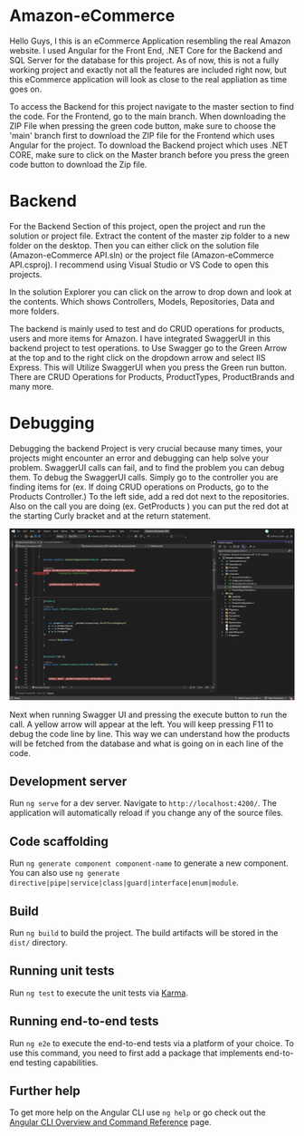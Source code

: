# Amazon-eCommerce

Hello Guys, I this is an eCommerce Application resembling the real Amazon website. I used Angular for the Front End, .NET Core for the Backend and SQL Server for the database for this project. As of now, this is not a fully working project and exactly not all the features are included right now, but this eCommerce application will look as close to the real appliation as time goes on.

To access the Backend for this project navigate to the master section to find the code. For the Frontend, go to the main branch. When downloading the ZIP File when pressing the green code button, make sure to choose the 'main' branch first to download the ZIP file for the Frontend which uses Angular for the project. To download the Backend project which uses .NET CORE, make sure to click on the Master branch before you press the green code button to download the Zip file.




# Backend

For the Backend Section of this project, open the project and run the solution or project file. Extract the content of the master zip folder to a new folder on the desktop. Then you can either click on the solution file (Amazon-eCommerce API.sln) or the project file (Amazon-eCommerce API.csproj). I recommend using Visual Studio or VS Code to open  this projects.

In the solution Explorer you can click on the arrow to drop down and look at the contents. Which shows Controllers, Models, Repositories, Data and more folders.

The backend is mainly used to test and do CRUD operations for products, users and more items for Amazon. I have integrated SwaggerUI in this backend project to test operations. to Use Swagger go to the Green Arrow at the top and to the right click on the dropdown arrow and select IIS Express. This will Utilize SwaggerUI when you press the Green run button. There are CRUD Operations for Products, ProductTypes, ProductBrands  and many more.

# Debugging

Debugging the backend Project is very crucial because many times, your projects might encounter an error and debugging can help solve your problem. SwaggerUI calls can fail, and to find the problem you can debug them.
To debug the SwaggerUI calls. Simply go to the controller you are finding items for (ex. If doing CRUD operations on Products, go to the Products Controller.) To the left side, add a red dot next to the repositories. Also on the call you are doing (ex. GetProducts ) you can put the red dot at the starting Curly bracket and at the return statement. 


![Amazon eCommerce API - How to Debug](assets/README-images/Amazon-eCommerce%20API%20-%20How%20to%20Debug.png)







Next when running Swagger UI and pressing the execute button to run the call. A yellow arrow will appear at the left. You will keep pressing F11 to debug the code line by line. This way we can understand how the products will be fetched from the database and what is going on in each line of the code.




## Development server

Run `ng serve` for a dev server. Navigate to `http://localhost:4200/`. The application will automatically reload if you change any of the source files.

## Code scaffolding

Run `ng generate component component-name` to generate a new component. You can also use `ng generate directive|pipe|service|class|guard|interface|enum|module`.

## Build

Run `ng build` to build the project. The build artifacts will be stored in the `dist/` directory.

## Running unit tests

Run `ng test` to execute the unit tests via [Karma](https://karma-runner.github.io).

## Running end-to-end tests

Run `ng e2e` to execute the end-to-end tests via a platform of your choice. To use this command, you need to first add a package that implements end-to-end testing capabilities.

## Further help

To get more help on the Angular CLI use `ng help` or go check out the [Angular CLI Overview and Command Reference](https://angular.io/cli) page.

